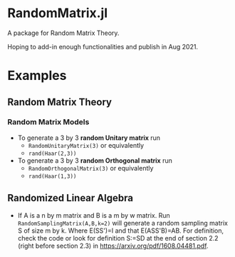 # RandomMatrix.jl

A package for Random Matrix Theory.

Hoping to add-in enough functionalities and publish in Aug 2021.


# Examples

## Random Matrix Theory

### Random Matrix Models
- To generate a 3 by 3 **random Unitary matrix** run 
    - `RandomUnitaryMatrix(3)`  or equivalently
    - `rand(Haar(2,3))`
- To generate a 3 by 3 **random Orthogonal matrix** run 
    - `RandomOrthogonalMatrix(3)` or equivalently
    - `rand(Haar(1,3))`

## Randomized Linear Algebra
- If A is a n by m matrix and B is a m by w matrix.  Run `RandomSamplingMatrix(A,B,k=2)` will generate a random  sampling matrix S of size m by k. Where E(SS')=I and 
 that E(ASS'B)=AB.  For definition, check the code or look for definition S:=SD at the end of section 2.2 (right before section 2.3) in https://arxiv.org/pdf/1608.04481.pdf.